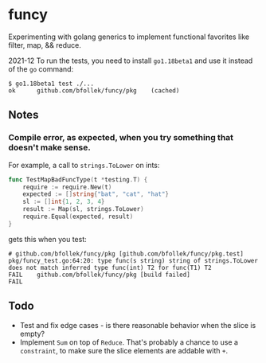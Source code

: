 # funcy

Experimenting with golang generics to implement functional favorites like filter, map, &amp;&amp; reduce. 

2021-12 To run the tests, you need to install `go1.18beta1` and use it instead of the `go` command:

```
$ go1.18beta1 test ./...
ok  	github.com/bfollek/funcy/pkg	(cached)
```

## Notes

### Compile error, as expected, when you try something that doesn't make sense.

For example, a call to `strings.ToLower` on ints:

```go
func TestMapBadFuncType(t *testing.T) {
	require := require.New(t)
	expected := []string{"bat", "cat", "hat"}
 	sl := []int{1, 2, 3, 4}
 	result := Map(sl, strings.ToLower)
 	require.Equal(expected, result)
}
```

gets this when you test:

```
# github.com/bfollek/funcy/pkg [github.com/bfollek/funcy/pkg.test]
pkg/funcy_test.go:64:20: type func(s string) string of strings.ToLower does not match inferred type func(int) T2 for func(T1) T2
FAIL	github.com/bfollek/funcy/pkg [build failed]
FAIL
```

## Todo

* Test and fix edge cases - is there reasonable behavior when the slice is empty?
* Implement `Sum` on top of `Reduce`. That's probably a chance to use a `constraint`, to make sure the slice elements are addable with `+`.



